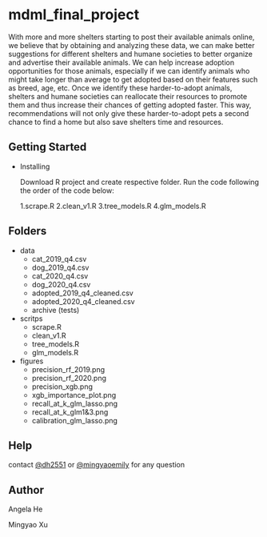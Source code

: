 # mdml_final_project

With more and more shelters starting to post their available animals online, we believe that by obtaining and analyzing these data, we can make better suggestions for different shelters and humane societies to better organize and advertise their available animals. We can help increase adoption opportunities for those animals, especially if we can identify animals who might take longer than average to get adopted based on their features such as breed, age, etc. Once we identify these harder-to-adopt animals, shelters and humane societies can reallocate their resources to promote them and thus increase their chances of getting adopted faster. This way, recommendations will not only give these harder-to-adopt pets a second chance to find a home but also save shelters time and resources.

## Getting Started 
* Installing

  Download R project and create respective folder. Run the code following the order of the code below:

    1.scrape.R 
    2.clean_v1.R
    3.tree_models.R
    4.glm_models.R

## Folders
* data 
    * cat_2019_q4.csv
    * dog_2019_q4.csv
    * cat_2020_q4.csv
    * dog_2020_q4.csv
    * adopted_2019_q4_cleaned.csv
    * adopted_2020_q4_cleaned.csv
    * archive (tests)
* scritps
    * scrape.R 
    * clean_v1.R
    * tree_models.R
    * glm_models.R
* figures
    * precision_rf_2019.png
    * precision_rf_2020.png
    * precision_xgb.png
    * xgb_importance_plot.png
    * recall_at_k_glm_lasso.png
    * recall_at_k_glm1&3.png
    * calibration_glm_lasso.png

## Help
contact [@dh2551](https://github.com/dh2551) or [@mingyaoemily](https://github.com/mingyaoemily) for any question 

## Author
Angela He 

Mingyao Xu
